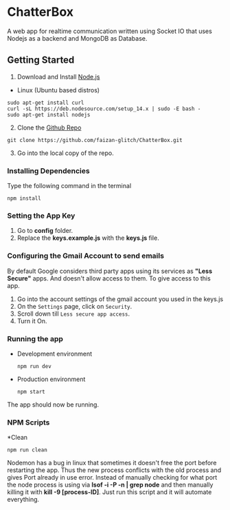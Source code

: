 # ChatterBox
A web app for realtime communication written using Socket IO that uses Nodejs as a backend and MongoDB as Database.
## Getting Started
1. Download and Install [Node.js](https://nodejs.org/en/download/)
  * Linux (Ubuntu based distros)
  ```console
  sudo apt-get install curl
  curl -sL https://deb.nodesource.com/setup_14.x | sudo -E bash -
  sudo apt-get install nodejs
  ```
2. Clone the [Github Repo](https://github.com/faizan-glitch/ChatterBox.git)
  ```properties
  git clone https://github.com/faizan-glitch/ChatterBox.git
  ```
3. Go into the local copy of the repo.
### Installing Dependencies
Type the following command in the terminal
 ```properties
 npm install
 ```
### Setting the App Key
1. Go to **config** folder.
2. Replace the **keys.example.js** with the **keys.js** file. 
### Configuring the Gmail Account to send emails
By default Google considers third party apps using its services as **"Less Secure"** apps. And doesn't allow access to them. 
To give access to this app.
1. Go into the account settings of the gmail account you used in the keys.js
2. On the `Settings` page, click on `Security`.
3. Scroll down till `Less secure app access`.
4. Turn it On.
### Running the app
  * Development environment
    ```properties
    npm run dev
    ```
  * Production environment
    ```properties
    npm start
    ```
The app should now be running.

### NPM Scripts
  *Clean
  ```properties
  npm run clean
  ```
  Nodemon has a bug in linux that sometimes it doesn't free the port before restarting the app. Thus the new process conflicts with the old process and gives Port already in use error. Instead of manually checking for what port the node process is using via **lsof -i -P -n | grep node** and then manually killing it with **kill -9 [process-ID]**. Just run this script and it will automate everything.   
